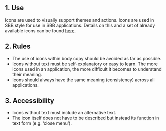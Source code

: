 ## 1. Use
Icons are used to visually support themes and actions. Icons are used in SBB style for use in SBB applications. Details on this and a set of already available icons can be found [here](https://digital.sbb.ch/de/icons-und-piktogramme/sbb-icons).


## 2. Rules
* The use of icons within body copy should be avoided as far as possible.
* Icons without text must be self-explanatory or easy to learn. The more icons used in an application, the more difficult it becomes to understand their meaning.
* Icons should always have the same meaning (consistency) across all applications.


## 3. Accessibility
* Icons without text must include an alternative text.
* The icon itself does not have to be described but instead its function in text form (e.g. ‘close menu’).
